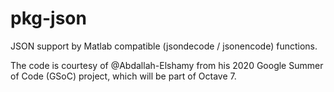 # pkg-json

JSON support by Matlab compatible (jsondecode / jsonencode) functions.

The code is courtesy of @Abdallah-Elshamy from his 2020 Google Summer of Code
(GSoC) project, which will be part of Octave 7.
